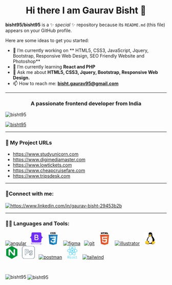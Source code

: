 <h1 align="center"> Hi there I am Gaurav Bisht  👋</h1>

**bisht95/bisht95** is a ✨ _special_ ✨ repository because its `README.md` (this file) appears on your GitHub profile.

Here are some ideas to get you started:

- 🔭 I’m currently working on ** HTML5, CSS3, JavaScript, Jquery, Bootstrap, Responsive Web Design, SEO Friendly Website and Photoshop**
- 🌱 I’m currently learning **React and PHP**
- 💬 Ask me about  **HTML5, CSS3, Jquery, Bootstrap, Responsive Web Design.**
- 📫 How to reach me: **bisht.gaurav95@gmail.com**
                      

<hr>
<h3 align="center">A passionate frontend developer from India</h3>

<p align="left"> <img src="https://komarev.com/ghpvc/?username=bisht95&label=Profile%20views&color=0e75b6&style=flat" alt="bisht95" /> </p>

<p align="left"> <a href="https://github.com/ryo-ma/github-profile-trophy"><img src="https://github-profile-trophy.vercel.app/?username=bisht95" alt="bisht95" /></a> </p>
<hr>

<h3 align="left"> 🚀 My Project URLs</h3>
<ul>
    <li><a href="https://www.studyunicorn.com">https://www.studyunicorn.com </a></li>
    <li><a href="https://www.digimediamaster.com">https://www.digimediamaster.com</a></li>
    <li><a href="https://www.lowtickets.com">https://www.lowtickets.com</a></li>
    <li><a href="https://www.cheapcruisefare.com">https://www.cheapcruisefare.com</a></li>
    <li><a href="https://www.tripsdesk.com">https://www.tripsdesk.com</a></li>
</ul>


<hr>
<h3 align="left">🤝Connect with me:</h3>
<p align="left">
<a href="https://www.linkedin.com/in/gaurav-bisht-29453b2b" target="blank"><img align="center" src="https://raw.githubusercontent.com/rahuldkjain/github-profile-readme-generator/master/src/images/icons/Social/linked-in-alt.svg" alt="https://www.linkedin.com/in/gaurav-bisht-29453b2b" height="30" width="40" /></a>
</p>
<hr>

<h3 align="left">👨‍💻 Languages and Tools:</h3>
<p align="left"><a href="https://angular.io" target="_blank" rel="noreferrer"> <img src="https://angular.io/assets/images/logos/angular/angular.svg" alt="angular" width="40" height="40"/></a> &nbsp; <a href="https://getbootstrap.com" target="_blank" rel="noreferrer"><img src="https://raw.githubusercontent.com/devicons/devicon/master/icons/bootstrap/bootstrap-plain-wordmark.svg" alt="bootstrap" width="40" height="40"/></a> &nbsp; <a href="https://www.w3schools.com/css/" target="_blank" rel="noreferrer"><img src="https://raw.githubusercontent.com/devicons/devicon/master/icons/css3/css3-original-wordmark.svg" alt="css3" width="40" height="40"/></a> &nbsp; <a href="https://www.figma.com/" target="_blank" rel="noreferrer"> <img src="https://www.vectorlogo.zone/logos/figma/figma-icon.svg" alt="figma" width="40" height="40"/></a> &nbsp; <a href="https://git-scm.com/" target="_blank" rel="noreferrer"><img src="https://www.vectorlogo.zone/logos/git-scm/git-scm-icon.svg" alt="git" width="40" height="40"/></a> &nbsp; <a href="https://www.w3.org/html/" target="_blank" rel="noreferrer"><img src="https://raw.githubusercontent.com/devicons/devicon/master/icons/html5/html5-original-wordmark.svg" alt="html5" width="40" height="40"/></a> &nbsp; <a href="https://www.adobe.com/in/products/illustrator.html" target="_blank" rel="noreferrer"> <img src="https://www.vectorlogo.zone/logos/adobe_illustrator/adobe_illustrator-icon.svg" alt="illustrator" width="40" height="40"/></a> &nbsp; <a href="https://www.linux.org/" target="_blank" rel="noreferrer"> <img src="https://raw.githubusercontent.com/devicons/devicon/master/icons/linux/linux-original.svg" alt="linux" width="40" height="40"/></a> &nbsp; <a href="https://www.nginx.com" target="_blank" rel="noreferrer"><img src="https://raw.githubusercontent.com/devicons/devicon/master/icons/nginx/nginx-original.svg" alt="nginx" width="40" height="40"/></a> &nbsp; <a href="https://www.photoshop.com/en" target="_blank" rel="noreferrer"><img src="https://raw.githubusercontent.com/devicons/devicon/master/icons/photoshop/photoshop-line.svg" alt="photoshop" width="40" height="40"/></a> &nbsp; <a href="https://postman.com" target="_blank" rel="noreferrer"><img src="https://www.vectorlogo.zone/logos/getpostman/getpostman-icon.svg" alt="postman" width="40" height="40"/></a> &nbsp; <a href="https://reactjs.org/" target="_blank" rel="noreferrer"><img src="https://raw.githubusercontent.com/devicons/devicon/master/icons/react/react-original-wordmark.svg" alt="react" width="40" height="40"/></a> &nbsp; <a href="https://tailwindcss.com/" target="_blank" rel="noreferrer"> <img src="https://www.vectorlogo.zone/logos/tailwindcss/tailwindcss-icon.svg" alt="tailwind" width="40" height="40"/></a> </p>

 <br>

<p><img align="left" src="https://github-readme-stats.vercel.app/api/top-langs?username=bisht95&show_icons=true&locale=en&layout=compact" alt="bisht95" /></p>

<p>&nbsp;<img align="center" src="https://github-readme-stats.vercel.app/api?username=bisht95&show_icons=true&locale=en" alt="bisht95" /></p>
